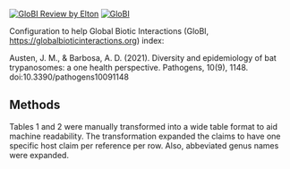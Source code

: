 [![GloBI Review by Elton](../../actions/workflows/review.yml/badge.svg)](../../actions/workflows/review.yml) [![GloBI](https://api.globalbioticinteractions.org/interaction.svg?accordingTo=globi:globalbioticinteractions/austin2021&refutes=true&refutes=false)](https://globalbioticinteractions.org/?accordingTo=globi:globalbioticinteractions/austin2021)

Configuration to help Global Biotic Interactions (GloBI, https://globalbioticinteractions.org) index: 

Austen, J. M., & Barbosa, A. D. (2021). Diversity and epidemiology of bat trypanosomes: a one health perspective. Pathogens, 10(9), 1148. doi:10.3390/pathogens10091148

## Methods

Tables 1 and 2 were manually transformed into a wide table format to aid machine readability. The transformation expanded the claims to have one specific host claim per reference per row. Also, abbeviated genus names were expanded.

